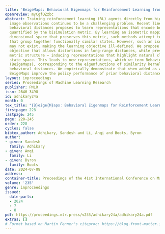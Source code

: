 ```yaml
---
title: 'BeigeMaps: Behavioral Eigenmaps for Reinforcement Learning from Images'
openreview: myCgfQZzbc
abstract: Training reinforcement learning (RL) agents directly from high-dimensional
  image observations continues to be a challenging problem. Recent line of work on
  behavioral distances proposes to learn representations that encode behavioral similarities
  quantified by the bisimulation metric. By learning an isometric mapping to a lower
  dimensional space that preserves this metric, such methods attempt to learn representations
  that group together functionally similar states. However, such an isometric mapping
  may not exist, making the learning objective ill-defined. We propose an alternative
  objective that allows distortions in long-range distances, while preserving <em>local</em>
  metric structure – inducing representations that highlight natural clusters in the
  state space. This leads to new representations, which we term Behavioral Eigenmaps
  (BeigeMaps), corresponding to the eigenfunctions of similarity kernels induced by
  behavioral distances. We empirically demonstrate that when added as a drop-in modification,
  BeigeMaps improve the policy performance of prior behavioral distance based RL algorithms.
layout: inproceedings
series: Proceedings of Machine Learning Research
publisher: PMLR
issn: 2640-3498
id: adhikary24a
month: 0
tex_title: "{B}eige{M}aps: Behavioral Eigenmaps for Reinforcement Learning from Images"
firstpage: 228
lastpage: 245
page: 228-245
order: 228
cycles: false
bibtex_author: Adhikary, Sandesh and Li, Anqi and Boots, Byron
author:
- given: Sandesh
  family: Adhikary
- given: Anqi
  family: Li
- given: Byron
  family: Boots
date: 2024-07-08
address:
container-title: Proceedings of the 41st International Conference on Machine Learning
volume: '235'
genre: inproceedings
issued:
  date-parts:
  - 2024
  - 7
  - 8
pdf: https://proceedings.mlr.press/v235/adhikary24a/adhikary24a.pdf
extras: []
# Format based on Martin Fenner's citeproc: https://blog.front-matter.io/posts/citeproc-yaml-for-bibliographies/
---
```

